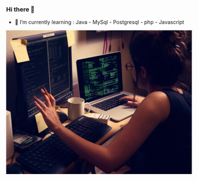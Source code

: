 ### Hi there 👋

- 🌱 I’m currently learning :
Java -
MySql - 
Postgresql - 
php -
Javascript

![Cover](https://github.com/andrianina777/andrianina777/blob/master/img/cover.jpg)

<!--
**andrianina777/andrianina777** is a ✨ _special_ ✨ repository because its `README.md` (this file) appears on your GitHub profile.

Here are some ideas to get you started:

- 🔭 I’m currently working on ...
- 🌱 I’m currently learning ...
- 👯 I’m looking to collaborate on ...
- 🤔 I’m looking for help with ...
- 💬 Ask me about ...
- 📫 How to reach me: ...
- 😄 Pronouns: ...
- ⚡ Fun fact: ...
-->
